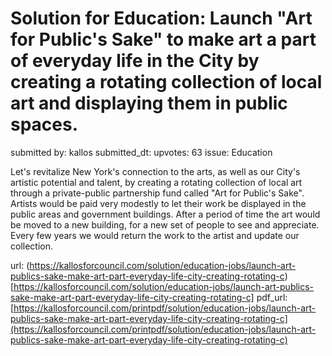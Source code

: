 # Solution for Education: Launch "Art for Public's Sake" to make art a part of everyday life in the City by creating a rotating collection of local art and displaying them in public spaces. #

submitted by: kallos
submitted_dt: 
upvotes: 63
issue: Education

Let's revitalize New York's connection to the arts, as well as our City's artistic potential and talent, by creating a rotating collection of local art through a private-public partnership fund called "Art for Public's Sake". Artists would be paid very modestly to let their work be displayed in the public areas and government buildings. After a period of time the art would be moved to a new building, for a new set of people to see and appreciate. Every few years we would return the work to the artist and update our collection.

url: (https://kallosforcouncil.com/solution/education-jobs/launch-art-publics-sake-make-art-part-everyday-life-city-creating-rotating-c)[https://kallosforcouncil.com/solution/education-jobs/launch-art-publics-sake-make-art-part-everyday-life-city-creating-rotating-c]
pdf_url: [https://kallosforcouncil.com/printpdf/solution/education-jobs/launch-art-publics-sake-make-art-part-everyday-life-city-creating-rotating-c](https://kallosforcouncil.com/printpdf/solution/education-jobs/launch-art-publics-sake-make-art-part-everyday-life-city-creating-rotating-c)